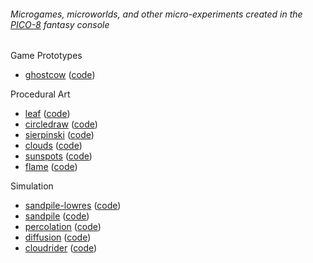 ###### Microgames, microworlds, and other micro-experiments created in the [PICO-8](https://www.lexaloffle.com/pico-8.php) fantasy console

Game Prototypes
- [ghostcow](games/ghostcow/) ([code](https://github.com/aatishb/microworlds/blob/master/games/ghostcow/sketch.lua))

Procedural Art
- [leaf](art/leaf/) ([code](https://github.com/aatishb/microworlds/blob/master/art/leaf/sketch.lua))
- [circledraw](art/circledraw/) ([code](https://github.com/aatishb/microworlds/blob/master/art/circledraw/sketch.lua))
- [sierpinski](art/sierpinski/) ([code](https://github.com/aatishb/microworlds/blob/master/art/sierpinski/sketch.lua))
- [clouds](art/clouds/) ([code](https://github.com/aatishb/microworlds/blob/master/art/clouds/sketch.lua))
- [sunspots](art/sunspots/) ([code](https://github.com/aatishb/microworlds/blob/master/art/sunspots/sketch.lua))
- [flame](art/flame/) ([code](https://github.com/aatishb/microworlds/blob/master/art/flame/sketch.lua))

Simulation
- [sandpile-lowres](simulation/sandpile-lowres) ([code](https://github.com/aatishb/microworlds/blob/master/simulation/sandpile-lowres/sketch.lua))
- [sandpile](simulation/sandpile) ([code](https://github.com/aatishb/microworlds/blob/master/simulation/sandpile/sketch.lua))
- [percolation](simulation/percolation) ([code](https://github.com/aatishb/microworlds/blob/master/simulation/percolation/sketch.lua))
- [diffusion](simulation/diffusion) ([code](https://github.com/aatishb/microworlds/blob/master/simulation/diffusion/sketch.lua))
- [cloudrider](simulation/cloudrider) ([code](https://github.com/aatishb/microworlds/blob/master/simulation/cloudrider/sketch.lua))